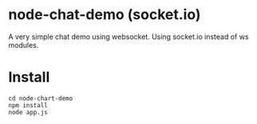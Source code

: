node-chat-demo (socket.io)
===============

A very simple chat demo using websocket. Using socket.io instead of ws modules.

Install
==================

```{bash}
cd node-chart-demo
npm install
node app.js
```

